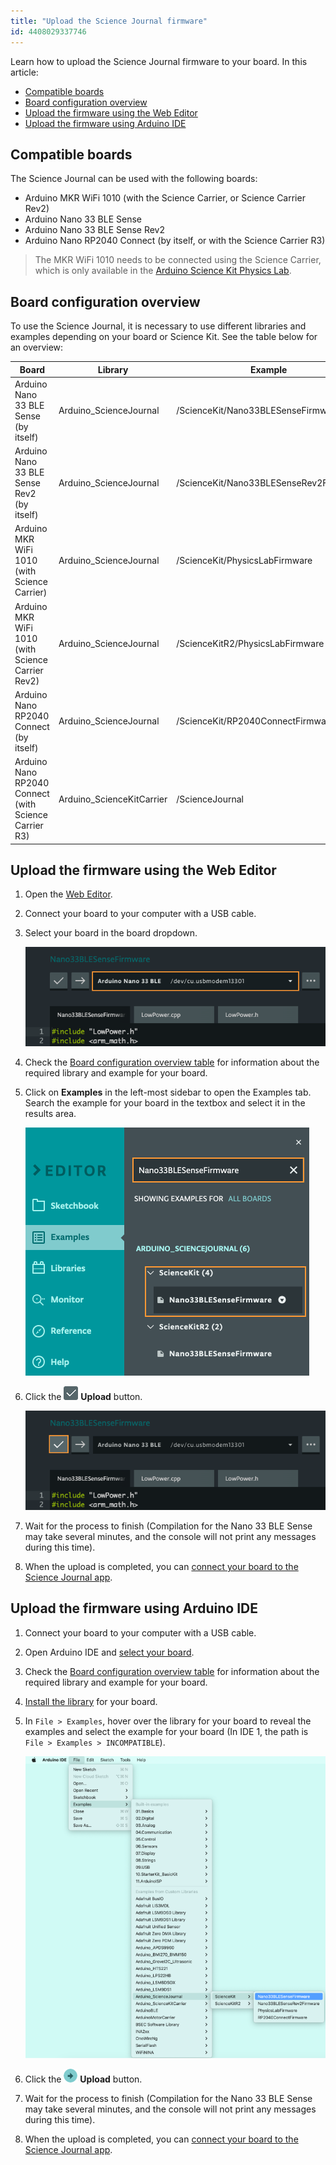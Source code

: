 ```yaml
---
title: "Upload the Science Journal firmware"
id: 4408029337746
---
```


Learn how to upload the Science Journal firmware to your board. In this article:

* [Compatible boards](#compatible-boards)
* [Board configuration overview](#board-configuration)
* [Upload the firmware using the Web Editor](#using-the-web-editor)
* [Upload the firmware using Arduino IDE](#using-arduino-ide)

<a id="compatible-boards"></a>

## Compatible boards

The Science Journal can be used with the following boards:

* Arduino MKR WiFi 1010 (with the Science Carrier, or Science Carrier Rev2)
* Arduino Nano 33 BLE Sense
* Arduino Nano 33 BLE Sense Rev2
* Arduino Nano RP2040 Connect (by itself, or with the Science Carrier R3)

>The MKR WiFi 1010 needs to be connected using the Science Carrier, which is only available in the [Arduino Science Kit Physics Lab](https://store.arduino.cc/products/arduino-science-kit-physics-lab).

<a id="board-configuration"></a>

## Board configuration overview

To use the Science Journal, it is necessary to use different libraries and examples depending on your board or Science Kit. See the table below for an overview:

<table>
  <thead>
    <tr>
      <th>Board</th>
      <th>Library</th>
      <th>Example</th>
    </tr>
  </thead>
  <tbody>
    <tr>
      <td>Arduino Nano 33 BLE Sense (by itself)</td>
      <td>Arduino_ScienceJournal</td>
      <td>/ScienceKit/Nano33BLESenseFirmware</td>
    </tr>
    <tr>
      <td>Arduino Nano 33 BLE Sense Rev2 (by itself)</td>
      <td>Arduino_ScienceJournal</td>
      <td>/ScienceKit/Nano33BLESenseRev2Firmware</td>
    </tr>
    <tr>
      <td>Arduino MKR WiFi 1010 (with Science Carrier)</td>
      <td>Arduino_ScienceJournal</td>
      <td>/ScienceKit/PhysicsLabFirmware</td>
    </tr>
    <tr>
      <td>Arduino MKR WiFi 1010 (with Science Carrier Rev2)</td>
      <td>Arduino_ScienceJournal</td>
      <td>/ScienceKitR2/PhysicsLabFirmware</td>
    </tr>
    <tr>
      <td>Arduino Nano RP2040 Connect (by itself)</td>
      <td>Arduino_ScienceJournal</td>
      <td>/ScienceKit/RP2040ConnectFirmware</td>
    </tr>
    <tr>
      <td>Arduino Nano RP2040 Connect (with Science Carrier R3)</td>
      <td>Arduino_ScienceKitCarrier</td>
      <td>/ScienceJournal</td>
    </tr>
  </tbody>
</table>

<a id="using-the-web-editor"></a>

## Upload the firmware using the Web Editor

1. Open the [Web Editor](https://create.arduino.cc/editor).
2. Connect your board to your computer with a USB cable.
3. Select your board in the board dropdown.

   ![The board dropdown in the Web Editor.](img/web-editor-sj-firmware-board.png)

4. Check the [Board configuration overview  table](#board-configuration) for information about the required library and example for your board.
5. Click on **Examples** in the left-most sidebar to open the Examples tab. Search the example for your board in the textbox and select it in the results area.

    ![Opening the Nano33BLESenseFirmware example from the Arduino_ScienceJournal library.](img/web-editor-select-example.png)

6. Click the ![Web Editor upload button.](img/symbol_upload-web.png) **Upload** button.

   ![Uploading the sketch in the Web Editor.](img/web-editor-sj-firmware-upload.png)

7. Wait for the process to finish (Compilation for the Nano 33 BLE Sense may take several minutes, and the console will not print any messages during this time).
8. When the upload is completed, you can [connect your board to the Science Journal app](https://support.arduino.cc/hc/en-us/articles/4407749620370).

<a id="using-arduino-ide"></a>

## Upload the firmware using Arduino IDE

1. Connect your board to your computer with a USB cable.
2. Open Arduino IDE and [select your board](https://support.arduino.cc/hc/en-us/articles/4406856349970-Select-board-and-port-in-Arduino-IDE).
3. Check the [Board configuration overview  table](#board-configuration) for information about the required library and example for your board.
4. [Install the library](https://support.arduino.cc/hc/en-us/articles/5145457742236-Add-libraries-to-Arduino-IDE) for your board.
5. In `File > Examples`, hover over the library for your board to reveal the examples and select the example for your board (In IDE 1, the path is `File > Examples > INCOMPATIBLE`).

    ![Arduino IDE 2 with the Nano33BLESenseFirmware example in the File>Examples menu](img/ide2-select-example-sj.png)

6. Click the ![Upload button](img/symbol_upload.png) **Upload** button.
7. Wait for the process to finish (Compilation for the Nano 33 BLE Sense may take several minutes, and the console will not print any messages during this time).
8. When the upload is completed, you can [connect your board to the Science Journal app](https://support.arduino.cc/hc/en-us/articles/4407749620370).
